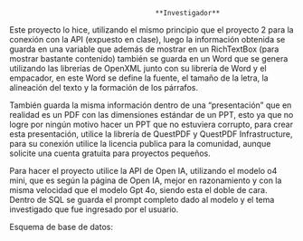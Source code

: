                                         **Investigador**
Este proyecto lo hice, utilizando el mismo principio que el proyecto 2 para la
conexión con la API (expuesto en clase), luego la información obtenida se guarda
en una variable que además de mostrar en un RichTextBox (para mostrar bastante
contenido) también se guarda en un Word que se genera utilizando las librerías de
OpenXML junto con su librería de Word y el empacador, en este Word se define la
fuente, el tamaño de la letra, la alineación del texto y la formación de los párrafos.

También guarda la misma información dentro de una “presentación” que en realidad
es un PDF con las dimensiones estándar de un PPT, esto ya que no logre por ningún
motivo hacer un PPT que no estuviera corrupto, para crear esta presentación, utilice
la librería de QuestPDF y QuestPDF Infrastructure, para su conexión utilice la
licencia publica para la comunidad, aunque solicite una cuenta gratuita para
proyectos pequeños.

Para hacer el proyecto utilice la API de Open IA, utilizando el modelo o4 mini, que
es según la página de Open IA, mejor en razonamiento y con la misma velocidad
que el modelo Gpt 4o, siendo esta el doble de cara.
Dentro de SQL se guarda el prompt completo dado al modelo y el tema investigado
que fue ingresado por el usuario.

Esquema de base de datos:

